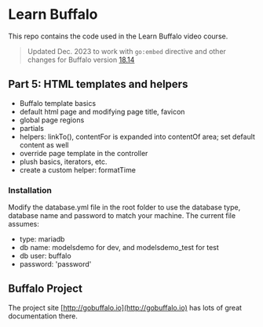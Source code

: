 # Learn Buffalo

This repo contains the code used in the Learn Buffalo video course.

> Updated Dec. 2023 to work with `go:embed` directive and other changes for Buffalo version <a href="https://github.com/gobuffalo/cli/releases/tag/v0.18.14">18.14</a>

## Part 5: HTML templates and helpers

* Buffalo template basics
* default html page and modifying page title, favicon
* global page regions
* partials
* helpers: linkTo(), contentFor is expanded into contentOf area; set default content as well
* override page template in the controller
* plush basics, iterators, etc.
* create a custom helper: formatTime

### Installation

Modify the database.yml file in the root folder to use the database type, database name and password to match your machine.
The current file assumes:
* type: mariadb
* db name: modelsdemo for dev, and modelsdemo_test for test
* db user: buffalo
* password: 'password'

## Buffalo Project

The project site [http://gobuffalo.io](http://gobuffalo.io) has lots of great documentation there.

